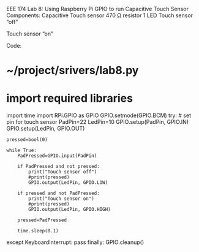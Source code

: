 EEE 174 Lab 8: Using Raspberry Pi GPIO to run Capacitive Touch Sensor
Components:
Capacitive Touch sensor
470 Ω resistor
1 LED
Touch sensor “off”

Touch sensor “on”


Code:
# ~/project/srivers/lab8.py
# import required libraries
import time
import RPi.GPIO as GPIO
GPIO.setmode(GPIO.BCM)
try:
    # set pin for touch sensor
    PadPin=22
    LedPin=10
    GPIO.setup(PadPin, GPIO.IN)
    GPIO.setup(LedPin, GPIO.OUT)
    
    pressed=bool(0)
    
    while True:
        PadPressed=GPIO.input(PadPin)

        if PadPressed and not pressed:
            print("Touch sensor off")
            #print(pressed)
            GPIO.output(LedPin, GPIO.LOW)
            
        if pressed and not PadPressed:
            print("Touch sensor on")
            #print(pressed)
            GPIO.output(LedPin, GPIO.HIGH)
            
        pressed=PadPressed
        
        time.sleep(0.1)

except KeyboardInterrupt:
    pass
finally:
    GPIO.cleanup()